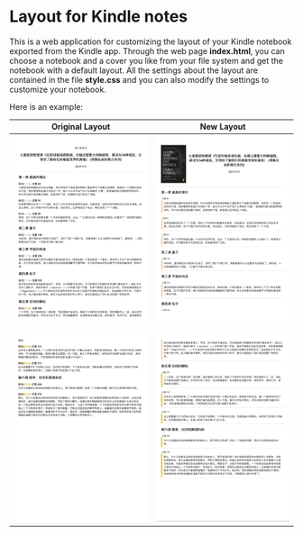 # Layout for Kindle notes

This is a web application for customizing the layout of your Kindle notebook exported from the Kindle app. Through the web page **index.html**, you can choose a notebook and a cover you like from your file system and get the notebook with a default layout. All the settings about the layout are contained in the file **style.css** and you can also modify the settings to customize your notebook.

Here is an example:

|                    Original Layout                     |                          New Layout                          |
| :----------------------------------------------------: | :----------------------------------------------------------: |
| <img src="example_images/OL1.png" style="zoom:60%;" /> | <img src="example_images/NL1.png" alt="New_layout" style="zoom:60%; " /> |
| <img src="example_images/OL2.png" style="zoom:60%;" /> |    <img src="example_images/NL2.png" style="zoom:60%;" />    |

